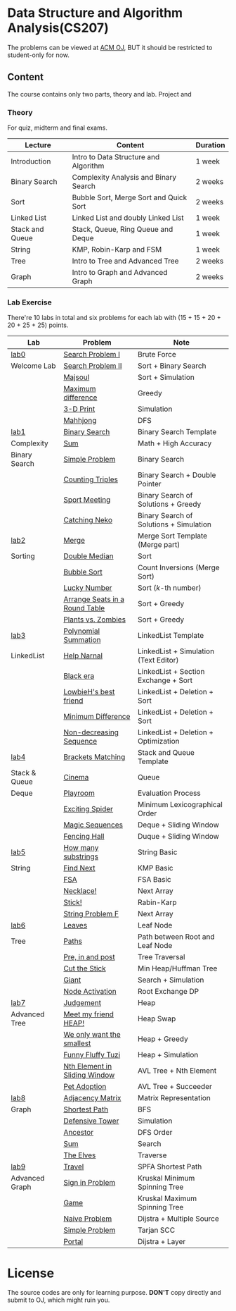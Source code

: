# Data Structure and Algorithm Analysis(CS207)

The problems can be viewed at [ACM OJ](https://acm.sustech.edu.cn/onlinejudge/), BUT it should be restricted to student-only for now.

## Content

The course contains only two parts, theory and lab. Project and 

### Theory

For quiz, midterm and final exams.

| Lecture         | Content                                | Duration |
| --------------- | -------------------------------------- | -------- |
| Introduction    | Intro to Data Structure and Algorithm  | 1 week   |
| Binary Search   | Complexity Analysis and Binary Search  | 2 weeks  |
| Sort            | Bubble Sort, Merge Sort and Quick Sort | 2 weeks  |
| Linked List     | Linked List and doubly Linked List     | 1 week   |
| Stack and Queue | Stack, Queue, Ring Queue and Deque     | 1 week   |
| String          | KMP, Robin-Karp and FSM                | 1 week   |
| Tree            | Intro to Tree and Advanced Tree        | 2 weeks  |
| Graph           | Intro to Graph and Advanced Graph      | 2 weeks  |

### Lab Exercise

There're 10 labs in total and six problems for each lab with (15 + 15 + 20 + 20 + 25 + 25) points.

| Lab                | Problem                                                  | Note                                    |
| ------------------ | -------------------------------------------------------- | --------------------------------------- |
| [lab0](Labs/lab0/) | [Search Problem I](Labs/lab0/ProblemA.cpp)               | Brute Force                             |
| Welcome Lab        | [Search Problem II](Labs/lab0/ProblemB.cpp)              | Sort + Binary Search                    |
|                    | [Majsoul](Labs/lab0/ProblemC.java)                       | Sort + Simulation                       |
|                    | [Maximum difference](Labs/lab0/ProblemD.cpp)             | Greedy                                  |
|                    | [3-D Print](Labs/lab0/ProblemE.cpp)                      | Simulation                              |
|                    | [Mahhjong](Labs/lab0/ProblemF.cpp)                       | DFS                                     |
| [lab1](Labs/lab1/) | [Binary Search](Labs/lab1/ProblemA.cpp)                  | Binary Search Template                  |
| Complexity         | [Sum](Labs/lab1/ProblemB.java)                           | Math + High Accuracy                    |
| Binary Search      | [Simple Problem](Labs/lab1/ProblemC.cpp)                 | Binary Search                           |
|                    | [Counting Triples](Labs/lab1/ProblemD.cpp)               | Binary Search + Double Pointer          |
|                    | [Sport Meeting](Labs/lab1/ProblemE.cpp)                  | Binary Search of Solutions + Greedy     |
|                    | [Catching Neko](Labs/lab1/ProblemF.cpp)                  | Binary Search of Solutions + Simulation |
| [lab2](Labs/lab2/) | [Merge](Labs/lab2/ProblemA.cpp)                          | Merge Sort Template (Merge part)        |
| Sorting            | [Double Median](Labs/lab2/ProblemB.cpp)                  | Sort                                    |
|                    | [Bubble Sort](Labs/lab2/ProblemC.cpp)                    | Count Inversions (Merge Sort)           |
|                    | [Lucky Number](Labs/lab2/ProblemD.cpp)                   | Sort ($k$-th number)                    |
|                    | [Arrange Seats in a Round Table](Labs/lab2/ProblemE.cpp) | Sort + Greedy                           |
|                    | [Plants vs. Zombies](Labs/lab2/ProblemF.cpp)             | Sort + Greedy                           |
| [lab3](Labs/lab3/) | [Polynomial Summation](Labs/lab3/ProblemA.cpp)           | LinkedList Template                     |
| LinkedList         | [Help Narnal](Labs/lab3/ProblemB.cpp)                    | LinkedList + Simulation (Text Editor)   |
|                    | [Black era](Labs/lab3/ProblemC.cpp)                      | LinkedList + Section Exchange + Sort    |
|                    | [LowbieH's best friend](Labs/lab3/ProblemD.cpp)          | LinkedList + Deletion + Sort            |
|                    | [Minimum Difference](Labs/lab3/ProblemE.cpp)             | LinkedList + Deletion + Sort            |
|                    | [Non-decreasing Sequence](Labs/lab3/ProblemF.cpp)        | LinkedList + Deletion + Optimization    |
| [lab4](Labs/lab4/) | [Brackets Matching](Labs/lab4/ProblemA.cpp)              | Stack and Queue Template                |
| Stack & Queue      | [Cinema](Labs/lab4/ProblemB.cpp)                         | Queue                                   |
| Deque              | [Playroom](Labs/lab4/ProblemC.cpp)                       | Evaluation Process                      |
|                    | [Exciting Spider](Labs/lab4/ProblemD.cpp)                | Minimum Lexicographical Order           |
|                    | [Magic Sequences](Labs/lab4/ProblemE.cpp)                | Deque + Sliding Window                  |
|                    | [Fencing Hall](Labs/lab4/ProblemF.cpp)                   | Duque + Sliding Window                  |
| [lab5](Labs/lab5/) | [How many substrings](Labs/lab5/ProblemA.cpp)            | String Basic                            |
| String             | [Find Next](Labs/lab5/ProblemB.cpp)                      | KMP Basic                               |
|                    | [FSA](Labs/lab5/ProblemC.cpp)                            | FSA Basic                               |
|                    | [Necklace!](Labs/lab5/ProblemD.cpp)                      | Next Array                              |
|                    | [Stick!](Labs/lab5/ProblemE.cpp)                         | Rabin-Karp                              |
|                    | [String Problem F](Labs/lab5/ProblemF.cpp)               | Next Array                              |
| [lab6](Labs/lab6/) | [Leaves](Labs/lab6/ProblemA.cpp)                         | Leaf Node                               |
| Tree               | [Paths](Labs/lab6/ProblemB.cpp)                          | Path between Root and Leaf Node         |
|                    | [Pre, in and post](Labs/lab6/ProblemC.cpp)               | Tree Traversal                          |
|                    | [Cut the Stick](Labs/lab6/ProblemD.cpp)                  | Min Heap/Huffman Tree                   |
|                    | [Giant](Labs/lab6/ProblemE.cpp)                          | Search + Simulation                     |
|                    | [Node Activation](Labs/lab6/ProblemF.cpp)                | Root Exchange DP                        |
| [lab7](Labs/lab7)  | [Judgement](Labs/lab7/ProblemA.cpp)                      | Heap                                    |
| Advanced Tree      | [Meet my friend HEAP!](Labs/lab7/ProblemB.cpp)           | Heap Swap                               |
|                    | [We only want the smallest](Labs/lab7/ProblemC.cpp)      | Heap + Greedy                           |
|                    | [Funny Fluffy Tuzi](Labs/lab7/ProblemD.cpp)              | Heap + Simulation                       |
|                    | [Nth Element in Sliding Window](Labs/lab7/ProblemE.cpp)  | AVL Tree + Nth Element                  |
|                    | [Pet Adoption](Labs/lab7/ProblemF.cpp)                   | AVL Tree + Succeeder                    |
| [lab8](Labs/lab9)  | [Adjacency Matrix](Labs/lab8/ProblemA.cpp)               | Matrix Representation                   |
| Graph              | [Shortest Path](Labs/lab8/ProblemB.cpp)                  | BFS                                     |
|                    | [Defensive Tower](Labs/lab8/ProblemC.cpp)                | Simulation                              |
|                    | [Ancestor](Labs/lab8/ProblemD.cpp)                       | DFS Order                               |
|                    | [Sum](Labs/lab8/ProblemE.cpp)                            | Search                                  |
|                    | [The Elves](Labs/lab8/ProblemF.cpp)                      | Traverse                                |
| [lab9](Labs/lab9)  | [Travel](Labs/lab9/ProblemA.cpp)                         | SPFA Shortest Path                      |
| Advanced Graph     | [Sign in Problem](Labs/lab9/ProblemB.cpp)                | Kruskal Minimum Spinning Tree           |
|                    | [Game](Labs/lab9/ProblemC.cpp)                           | Kruskal Maximum Spinning Tree           |
|                    | [Naive Problem](Labs/lab9/ProblemD.cpp)                  | Dijstra + Multiple Source               |
|                    | [Simple Problem](Labs/lab9/ProblemE.cpp)                 | Tarjan SCC                              |
|                    | [Portal](Labs/lab9/ProblemF.cpp)                         | Dijstra + Layer                         |

# License

The source codes are only for learning purpose. **DON'T** copy directly and submit to OJ, which might ruin you.
